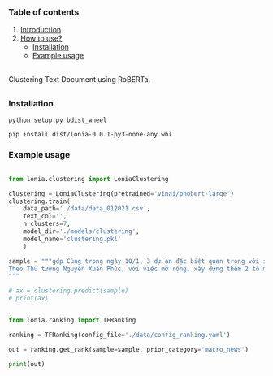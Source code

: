 ### Table of contents

1. [Introduction](#introduction)
2. [How to use?](#how_to_use)
    - [Installation](#install)
    - [Example usage](#usage)


## <a name='introduction'></a>

Clustering Text Document using RoBERTa.

## <a name='how_to_use'></a>

### Installation <a name='install'></a>

    python setup.py bdist_wheel

    pip install dist/lonia-0.0.1-py3-none-any.whl

### Example usage <a name='usage'></a>

```python

from lonia.clustering import LoniaClustering

clustering = LoniaClustering(pretrained='vinai/phobert-large')
clustering.train(
    data_path='./data/data_012021.csv', 
    text_col='', 
    n_clusters=7, 
    model_dir='./models/clustering', 
    model_name='clustering.pkl'
    )

sample = """gdp Cùng trong ngày 10/1, 3 dự án đặc biệt quan trọng với sự phát triển kinh tế - xã hội của đất nước đã được khởi công và khánh thành. 
Theo Thủ tướng Nguyễn Xuân Phúc, với việc mở rộng, xây dựng thêm 2 tổ máy công suất 240 MW, nâng tổng công suất Nhà máy thủy điện Hòa Bình lên 2. 
"""

# ax = clustering.predict(sample)
# print(ax)


from lonia.ranking import TFRanking

ranking = TFRanking(config_file='./data/config_ranking.yaml')

out = ranking.get_rank(sample=sample, prior_category='macro_news')

print(out)

```

